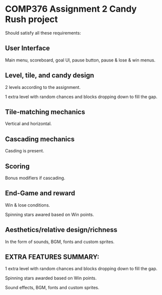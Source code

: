 # COMP376 Assignment 2 Candy Rush project
Should satisfy all these requirements:

## User Interface
Main menu, scoreboard, goal UI, pause button, pause & lose & win menus.

## Level, tile, and candy design
2 levels according to the assignment.

1 extra level with random chances and blocks dropping down to fill the gap.

## Tile-matching mechanics
Vertical and horizontal.

## Cascading mechanics
Casding is present.

## Scoring
Bonus modifiers if cascading.

## End-Game and reward
Win & lose conditions.

Spinning stars awared based on Win points.

## Aesthetics/relative design/richness
In the form of sounds, BGM, fonts and custom sprites.

## EXTRA FEATURES SUMMARY:
1 extra level with random chances and blocks dropping down to fill the gap.

Spinning stars awarded based on Win points.

Sound effects, BGM, fonts and custom sprites.
